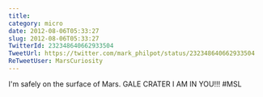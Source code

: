 ```yaml
---
title: 
category: micro
date: 2012-08-06T05:33:27
slug: 2012-08-06T05:33:27
TwitterId: 232348640662933504
TweetUrl: https://twitter.com/mark_philpot/status/232348640662933504
ReTweetUser: MarsCuriosity
---
```


<i class="fa fa-retweet" aria-hidden="true"></i> I'm safely on the surface of Mars. GALE CRATER I AM IN YOU!!! #MSL